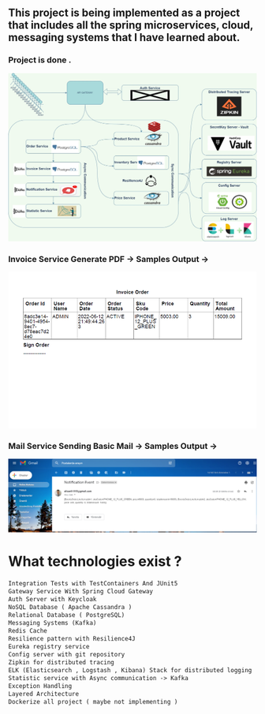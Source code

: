 ## This project is being implemented as a project that includes all the spring microservices, cloud, messaging systems that I have learned about.

### Project is done .

<p align="center">
<img src="img/diagram.jpg" alt="ci" width="1000" class="center"/>
</p>


### Invoice Service Generate PDF ->  Samples Output -> 

<p align="center">
<img src="img/invoice.jpg" alt="ci" width="1000" class="center"/>
</p>

### Mail Service Sending Basic Mail ->  Samples Output -> 

<p align="center">
<img src="img/mail.png" alt="ci" width="1000" class="center"/>
</p>


# What technologies exist ? 
    
    Integration Tests with TestContainers And JUnit5 
    Gateway Service With Spring Cloud Gateway
    Auth Server with Keycloak
    NoSQL Database ( Apache Cassandra )
    Relational Database ( PostgreSQL)
    Messaging Systems (Kafka)
    Redis Cache 
    Resilience pattern with Resilience4J 
    Eureka registry service
    Config server with git repository
    Zipkin for distributed tracing
    ELK (Elasticsearch , Logstash , Kibana) Stack for distributed logging
    Statistic service with Async communication -> Kafka
    Exception Handling
    Layered Architecture
    Dockerize all project ( maybe not implementing )
